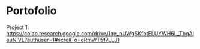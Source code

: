 # Portofolio

Project 1: https://colab.research.google.com/drive/1qe_nUWgSKfbtELUYWH6L_TbqAleuNIVL?authuser=1#scrollTo=eRmWT5f7LLJ1
